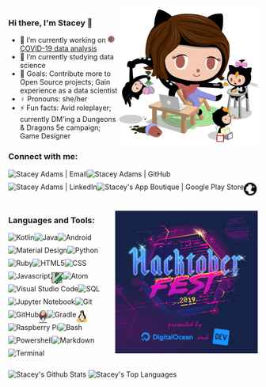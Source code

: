 <img align="right" alt="Octocat Mom" src="https://github.com/staceybellerose/staceybellerose/blob/main/assets/octocat-mom.png?raw=true" />

### Hi there, I'm Stacey 👋

- 🔭 I’m currently working on <img src="https://github.com/github/explore/blob/af16e074f93c080d7b283815787283cab0e9414b/topics/covid-19/covid-19.png" height="14px" /> [COVID-19 data analysis](https://github.com/staceybellerose/covid19-jupyter)
- 📖 I’m currently studying data science
- 🥅 Goals: Contribute more to Open Source projects; Gain experience as a data scientist
- ♀ Pronouns: she/her
- ⚡ Fun facts: Avid roleplayer; currently DM'ing a Dungeons &amp; Dragons 5e campaign; Game Designer

<!--
More ideas:
- 🌱 I’m currently learning ...
- 👯 I’m looking to collaborate on ...
- 🤔 I’m looking for help with ...
- 💬 Ask me about ...
-->

### Connect with me:

[<img align="left" alt="Stacey Adams | Email" height="26px" src="https://raw.githubusercontent.com/FortAwesome/Font-Awesome/951a0d011f8c832991750c16136f8e260efa60b5/svgs/regular/envelope.svg" />][email]
[<img align="left" alt="Stacey Adams | GitHub" height="26px" src="https://cdn.jsdelivr.net/npm/simple-icons@3.0.1/icons/github.svg" />][githubprofile]
[<img align="left" alt="Stacey Adams | LinkedIn" height="26px" src="https://cdn.jsdelivr.net/npm/simple-icons@v3/icons/linkedin.svg" />][linkedin]
[<img align="left" alt="Stacey's App Boutique | Google Play Store" height="26px" src="https://cdn.jsdelivr.net/npm/simple-icons@v3/icons/googleplay.svg" />][playstore]
[<img align="left" alt="Stacey Adams" height="26px" src="https://raw.githubusercontent.com/iconic/open-iconic/36b618fb260c245ea35dc7b19117405d31308102/svg/globe.svg" />][website]

<br clear="left" /><br clear="right" />

[<img align="right" alt="Hacktoberfest 2019" src="https://github.com/github/explore/blob/52f9c384026c08a42543c8018f6d978ff3e24135/topics/hacktoberfest/hacktoberfest.png" />][hacktoberfest]</div>

### Languages and Tools:

<img align="left" alt="Kotlin" height="26px" src="https://raw.githubusercontent.com/abranhe/programming-languages-logos/30a0ecf99188be99a3c75a00efb5be61eca9c382/src/kotlin/kotlin.svg" />
<img align="left" alt="Java" height="26px" src="https://raw.githubusercontent.com/abranhe/programming-languages-logos/30a0ecf99188be99a3c75a00efb5be61eca9c382/src/java/java.svg" />
<img align="left" alt="Android" height="26px" src="https://raw.githubusercontent.com/gilbarbara/logos/804dc257b59e144eaca5bc6ffd16949752c6f789/logos/android-icon.svg" />
<img align="left" alt="Material Design" height="26px" src="https://upload.wikimedia.org/wikipedia/commons/c/c7/Google_Material_Design_Logo.svg" />
<img align="left" alt="Python" height="26px" src="https://raw.githubusercontent.com/abranhe/programming-languages-logos/30a0ecf99188be99a3c75a00efb5be61eca9c382/src/python/python.svg" />
<img align="left" alt="Ruby" height="26px" src="https://raw.githubusercontent.com/abranhe/programming-languages-logos/30a0ecf99188be99a3c75a00efb5be61eca9c382/src/ruby/ruby.svg" />
<img align="left" alt="HTML5" height="26px" src="https://raw.githubusercontent.com/abranhe/programming-languages-logos/30a0ecf99188be99a3c75a00efb5be61eca9c382/src/html/html.svg" />
<img align="left" alt="CSS" height="26px" src="https://raw.githubusercontent.com/abranhe/programming-languages-logos/30a0ecf99188be99a3c75a00efb5be61eca9c382/src/css/css.svg" />
<img align="left" alt="Javascript" height="26px" src="https://raw.githubusercontent.com/abranhe/programming-languages-logos/30a0ecf99188be99a3c75a00efb5be61eca9c382/src/javascript/javascript.svg" />
<img align="left" alt="vim" height="26px" src="https://raw.githubusercontent.com/gilbarbara/logos/804dc257b59e144eaca5bc6ffd16949752c6f789/logos/vim.svg" />
<img align="left" alt="Atom" height="26px" src="https://raw.githubusercontent.com/gilbarbara/logos/804dc257b59e144eaca5bc6ffd16949752c6f789/logos/atom.svg" />
<img align="left" alt="Visual Studio Code" height="26px" src="https://raw.githubusercontent.com/gilbarbara/logos/804dc257b59e144eaca5bc6ffd16949752c6f789/logos/visual-studio-code.svg" />
<img align="left" alt="SQL" height="26px" src="https://raw.githubusercontent.com/FortAwesome/Font-Awesome/951a0d011f8c832991750c16136f8e260efa60b5/svgs/solid/database.svg" />
<img align="left" alt="Jupyter Notebook" height="26px" src="https://raw.githubusercontent.com/gilbarbara/logos/804dc257b59e144eaca5bc6ffd16949752c6f789/logos/jupyter.svg" />
<img align="left" alt="Git" height="26px" src="https://raw.githubusercontent.com/gilbarbara/logos/804dc257b59e144eaca5bc6ffd16949752c6f789/logos/git-icon.svg" />
<img align="left" alt="GitHub" height="26px" src="https://raw.githubusercontent.com/gilbarbara/logos/804dc257b59e144eaca5bc6ffd16949752c6f789/logos/github-icon.svg" />
<img align="left" alt="Jenkins" height="26px" src="https://raw.githubusercontent.com/gilbarbara/logos/804dc257b59e144eaca5bc6ffd16949752c6f789/logos/jenkins.svg" />
<img align="left" alt="Gradle" height="26px" src="https://raw.githubusercontent.com/gilbarbara/logos/804dc257b59e144eaca5bc6ffd16949752c6f789/logos/gradle.svg" />
<img align="left" alt="Linux" height="26px" src="https://raw.githubusercontent.com/gilbarbara/logos/804dc257b59e144eaca5bc6ffd16949752c6f789/logos/linux-tux.svg" />
<img align="left" alt="Raspberry Pi" height="26px" src="https://raw.githubusercontent.com/gilbarbara/logos/804dc257b59e144eaca5bc6ffd16949752c6f789/logos/raspberry-pi.svg" />
<img align="left" alt="Bash" height="26px" src="https://raw.githubusercontent.com/odb/official-bash-logo/61eff022f2dad3c7468f5deb4f06652d15f2c143/assets/Logos/Icons/SVG/64x64.svg" />
<img align="left" alt="Powershell" height="26px" src="https://raw.githubusercontent.com/PowerShell/PowerShell/87b2581dd2907faf284690c2eab5c73b7e0b7fcc/assets/ps_black_64.svg" />
<img align="left" alt="Markdown" height="26px" src="https://raw.githubusercontent.com/gilbarbara/logos/804dc257b59e144eaca5bc6ffd16949752c6f789/logos/markdown.svg" />
<img align="left" alt="Terminal" height="26px" src="https://raw.githubusercontent.com/gilbarbara/logos/804dc257b59e144eaca5bc6ffd16949752c6f789/logos/terminal.svg" />

<br clear="left" />
<br />

<img alt="Stacey's Github Stats" src="https://github-readme-stats.vercel.app/api?username=staceybellerose&show_icons=true&hide_border=true&include_all_commits=true" />

<img alt="Stacey's Top Languages" src="https://github-readme-stats.vercel.app/api/top-langs/?username=staceybellerose&hide=Jupyter%20Notebook&hide_border=true" />

[email]: mailto:stacey.belle.rose@gmail.com
[githubprofile]: https://github.com/staceybellerose
[website]: https://staceyadams.me
[linkedin]: https://linkedin.com/in/staceyadams1
[playstore]: https://play.google.com/store/apps/developer?id=Stacey%27s+App+Boutique
[hacktoberfest]: https://hacktoberfest.digitalocean.com/
